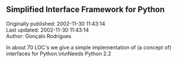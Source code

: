 ## Simplified Interface Framework for Python  
Originally published: 2002-11-30 11:43:14  
Last updated: 2002-11-30 11:43:14  
Author: Gonçalo Rodrigues  
  
In about 70 LOC's we give a simple implementation of (a concept of) interfaces for Python.\n\nNeeds Python 2.2